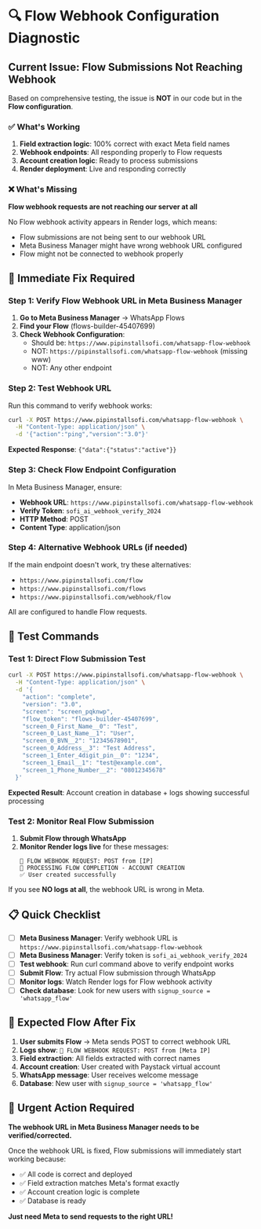 # 🔍 Flow Webhook Configuration Diagnostic

## Current Issue: Flow Submissions Not Reaching Webhook

Based on comprehensive testing, the issue is **NOT** in our code but in the **Flow configuration**.

### ✅ What's Working
1. **Field extraction logic**: 100% correct with exact Meta field names
2. **Webhook endpoints**: All responding properly to Flow requests  
3. **Account creation logic**: Ready to process submissions
4. **Render deployment**: Live and responding correctly

### ❌ What's Missing
**Flow webhook requests are not reaching our server at all**

No Flow webhook activity appears in Render logs, which means:
- Flow submissions are not being sent to our webhook URL
- Meta Business Manager might have wrong webhook URL configured
- Flow might not be connected to webhook properly

## 🔧 Immediate Fix Required

### Step 1: Verify Flow Webhook URL in Meta Business Manager

1. **Go to Meta Business Manager** → WhatsApp Flows
2. **Find your Flow** (flows-builder-45407699)
3. **Check Webhook Configuration**:
   - Should be: `https://www.pipinstallsofi.com/whatsapp-flow-webhook`
   - NOT: `https://pipinstallsofi.com/whatsapp-flow-webhook` (missing www)
   - NOT: Any other endpoint

### Step 2: Test Webhook URL

Run this command to verify webhook works:
```bash
curl -X POST https://www.pipinstallsofi.com/whatsapp-flow-webhook \
  -H "Content-Type: application/json" \
  -d '{"action":"ping","version":"3.0"}'
```

**Expected Response**: `{"data":{"status":"active"}}`

### Step 3: Check Flow Endpoint Configuration

In Meta Business Manager, ensure:
- **Webhook URL**: `https://www.pipinstallsofi.com/whatsapp-flow-webhook`
- **Verify Token**: `sofi_ai_webhook_verify_2024`
- **HTTP Method**: POST
- **Content Type**: application/json

### Step 4: Alternative Webhook URLs (if needed)

If the main endpoint doesn't work, try these alternatives:
- `https://www.pipinstallsofi.com/flow`
- `https://www.pipinstallsofi.com/flows`
- `https://www.pipinstallsofi.com/webhook/flow`

All are configured to handle Flow requests.

## 🧪 Test Commands

### Test 1: Direct Flow Submission Test
```bash
curl -X POST https://www.pipinstallsofi.com/whatsapp-flow-webhook \
  -H "Content-Type: application/json" \
  -d '{
    "action": "complete",
    "version": "3.0",
    "screen": "screen_pqknwp", 
    "flow_token": "flows-builder-45407699",
    "screen_0_First_Name__0": "Test",
    "screen_0_Last_Name__1": "User",
    "screen_0_BVN__2": "12345678901",
    "screen_0_Address__3": "Test Address",
    "screen_1_Enter_4digit_pin__0": "1234",
    "screen_1_Email__1": "test@example.com",
    "screen_1_Phone_Number__2": "08012345678"
  }'
```

**Expected Result**: Account creation in database + logs showing successful processing

### Test 2: Monitor Real Flow Submission
1. **Submit Flow through WhatsApp**
2. **Monitor Render logs live** for these messages:
   ```
   🔔 FLOW WEBHOOK REQUEST: POST from [IP]
   🎯 PROCESSING FLOW COMPLETION - ACCOUNT CREATION
   ✅ User created successfully
   ```

If you see **NO logs at all**, the webhook URL is wrong in Meta.

## 📋 Quick Checklist

- [ ] **Meta Business Manager**: Verify webhook URL is `https://www.pipinstallsofi.com/whatsapp-flow-webhook`
- [ ] **Meta Business Manager**: Verify token is `sofi_ai_webhook_verify_2024`
- [ ] **Test webhook**: Run curl command above to verify endpoint works
- [ ] **Submit Flow**: Try actual Flow submission through WhatsApp
- [ ] **Monitor logs**: Watch Render logs for Flow webhook activity
- [ ] **Check database**: Look for new users with `signup_source = 'whatsapp_flow'`

## 🎯 Expected Flow After Fix

1. **User submits Flow** → Meta sends POST to correct webhook URL
2. **Logs show**: `🔔 FLOW WEBHOOK REQUEST: POST from [Meta IP]`
3. **Field extraction**: All fields extracted with correct names
4. **Account creation**: User created with Paystack virtual account
5. **WhatsApp message**: User receives welcome message
6. **Database**: New user with `signup_source = 'whatsapp_flow'`

## 🚨 Urgent Action Required

**The webhook URL in Meta Business Manager needs to be verified/corrected.**

Once the webhook URL is fixed, Flow submissions will immediately start working because:
- ✅ All code is correct and deployed
- ✅ Field extraction matches Meta's format exactly  
- ✅ Account creation logic is complete
- ✅ Database is ready

**Just need Meta to send requests to the right URL!**
